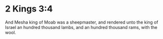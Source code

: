 # 2 Kings 3:4

And Mesha king of Moab was a sheepmaster, and rendered unto the king of Israel an hundred thousand lambs, and an hundred thousand rams, with the wool.